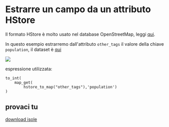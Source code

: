 # Estrarre un campo da un attributo HStore

Il formato HStore è molto usato nel database OpenStreetMap, leggi [qui](https://pigrecoinfinito.com/2021/10/12/qgis-e-il-formato-hstore/).

In questo esempio estrarremo dall'attributo `other_tags` il valore della chiave `population`, il dataset è [qui](https://download.geofabrik.de/europe/italy/isole.html)

[![](https://pigrecoinfinito.files.wordpress.com/2021/10/image-14.png)](https://pigrecoinfinito.files.wordpress.com/2021/10/image-14.png)

espressione utilizzata:

```
to_int(
    map_get(
        hstore_to_map("other_tags"),'population')
)
```

## provaci tu

[download isole](https://download.geofabrik.de/europe/italy/isole.html)